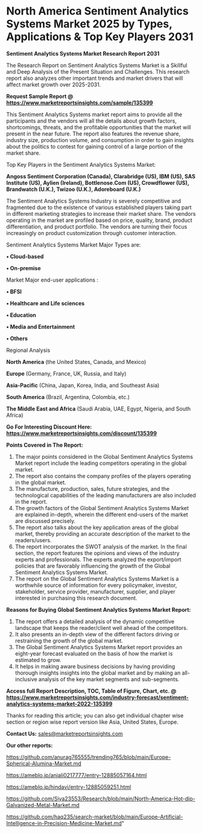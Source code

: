 # North America Sentiment Analytics Systems Market 2025 by Types, Applications & Top Key Players 2031

<strong>Sentiment Analytics Systems Market Research Report 2031</strong>

The Research Report on Sentiment Analytics Systems Market is a Skillful and Deep Analysis of the Present Situation and Challenges. This research report also analyzes other important trends and market drivers that will affect market growth over 2025-2031.

<strong>Request Sample Report @ <a href=https://www.marketreportsinsights.com/sample/135399>https://www.marketreportsinsights.com/sample/135399</a></strong>

This Sentiment Analytics Systems market report aims to provide all the participants and the vendors will all the details about growth factors, shortcomings, threats, and the profitable opportunities that the market will present in the near future. The report also features the revenue share, industry size, production volume, and consumption in order to gain insights about the politics to contest for gaining control of a large portion of the market share.

Top Key Players in the Sentiment Analytics Systems Market:

<strong>Angoss Sentiment Corporation (Canada), Clarabridge (US), IBM (US), SAS Institute (US), Aylien (Ireland), Bottlenose.Com (US), Crowdflower (US), Brandwatch (U.K.), Twizoo (U.K.), Adoreboard (U.K.)</strong>

The Sentiment Analytics Systems Industry is severely competitive and fragmented due to the existence of various established players taking part in different marketing strategies to increase their market share. The vendors operating in the market are profiled based on price, quality, brand, product differentiation, and product portfolio. The vendors are turning their focus increasingly on product customization through customer interaction.

Sentiment Analytics Systems Market Major Types are:

<strong>• Cloud-based

• On-premise</strong>

Market Major end-user applications :

<strong>• BFSI

• Healthcare and Life sciences

• Education

• Media and Entertainment

• Others</strong>

Regional Analysis

</u><strong><b>North America</b></strong> (the United States, Canada, and Mexico)

<strong><b>Europe </b></strong>(Germany, France, UK, Russia, and Italy)

<strong><b>Asia-Pacific</b></strong> (China, Japan, Korea, India, and Southeast Asia)

<strong><b>South America</b></strong> (Brazil, Argentina, Colombia, etc.)

<strong><b>The Middle East and Africa</b></strong> (Saudi Arabia, UAE, Egypt, Nigeria, and South Africa)

<strong>Go For Interesting Discount Here: <a href=https://www.marketreportsinsights.com/discount/135399>https://www.marketreportsinsights.com/discount/135399</a></strong>

<strong>Points Covered in The Report:</strong>
<ol>
  <li>The major points considered in the Global Sentiment Analytics Systems Market report include the leading competitors operating in the global market.</li>
  <li>The report also contains the company profiles of the players operating in the global market.</li>
  <li>The manufacture, production, sales, future strategies, and the technological capabilities of the leading manufacturers are also included in the report.</li>
  <li>The growth factors of the Global Sentiment Analytics Systems Market are explained in-depth, wherein the different end-users of the market are discussed precisely.</li>
  <li>The report also talks about the key application areas of the global market, thereby providing an accurate description of the market to the readers/users.</li>
  <li>The report incorporates the SWOT analysis of the market. In the final section, the report features the opinions and views of the industry experts and professionals. The experts analyzed the export/import policies that are favorably influencing the growth of the Global Sentiment Analytics Systems Market.</li>
  <li>The report on the Global Sentiment Analytics Systems Market is a worthwhile source of information for every policymaker, investor, stakeholder, service provider, manufacturer, supplier, and player interested in purchasing this research document.</li>
</ol>
<strong>Reasons for Buying Global Sentiment Analytics Systems Market Report:</strong>

<ol>
  <li>The report offers a detailed analysis of the dynamic competitive landscape that keeps the reader/client well ahead of the competitors.</li>
  <li>It also presents an in-depth view of the different factors driving or restraining the growth of the global market.</li>
  <li>The Global Sentiment Analytics Systems Market report provides an eight-year forecast evaluated on the basis of how the market is estimated to grow.</li>
  <li>It helps in making aware business decisions by having providing thorough insights insights into the global market and by making an all-inclusive analysis of the key market segments and sub-segments.</li>
</ol>
<strong>Access full Report Description, TOC, Table of Figure, Chart, etc. @ <a href=https://www.marketreportsinsights.com/industry-forecast/sentiment-analytics-systems-market-2022-135399>https://www.marketreportsinsights.com/industry-forecast/sentiment-analytics-systems-market-2022-135399</a></strong>


Thanks for reading this article; you can also get individual chapter wise section or region wise report version like Asia, United States, Europe.

<strong>Contact Us:</strong>
sales@marketreportsinsights.com

<strong>Our other reports:</strong>

<a href=https://github.com/anurag765555/trending765/blob/main/Europe-Spherical-Alumina-Market.md>https://github.com/anurag765555/trending765/blob/main/Europe-Spherical-Alumina-Market.md</a>

<a href=https://ameblo.jp/anjali0217777/entry-12885057164.html>https://ameblo.jp/anjali0217777/entry-12885057164.html</a>

<a href=https://ameblo.jp/hindavi/entry-12885059251.html>https://ameblo.jp/hindavi/entry-12885059251.html</a>

<a href=https://github.com/Siya23553/Research/blob/main/North-America-Hot-dip-Galvanized-Metal-Market.md>https://github.com/Siya23553/Research/blob/main/North-America-Hot-dip-Galvanized-Metal-Market.md</a>

<a href=https://github.com/haq235/search-market/blob/main/Europe-Artificial-Intelligence-in-Precision-Medicine-Market.md>https://github.com/haq235/search-market/blob/main/Europe-Artificial-Intelligence-in-Precision-Medicine-Market.md</a>"
